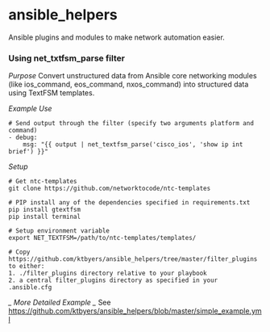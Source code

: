 # ansible_helpers
Ansible plugins and modules to make network automation easier.
  
  
### Using net_txtfsm_parse filter

*_Purpose_*
Convert unstructured data from Ansible core networking modules (like ios_command, eos_command, nxos_command) into structured data using TextFSM templates.  


*_Example Use_*

    # Send output through the filter (specify two arguments platform and command)
    - debug:
        msg: "{{ output | net_textfsm_parse('cisco_ios', 'show ip int brief') }}"

          
*_Setup_*

    # Get ntc-templates
    git clone https://github.com/networktocode/ntc-templates
    
    # PIP install any of the dependencies specified in requirements.txt
    pip install gtextfsm
    pip install terminal
    
    # Setup environment variable
    export NET_TEXTFSM=/path/to/ntc-templates/templates/
    
    # Copy https://github.com/ktbyers/ansible_helpers/tree/master/filter_plugins to either:
    1. ./filter_plugins directory relative to your playbook
    2. a central filter_plugins directory as specified in your .ansible.cfg


*_ More Detailed Example _*
See https://github.com/ktbyers/ansible_helpers/blob/master/simple_example.yml
